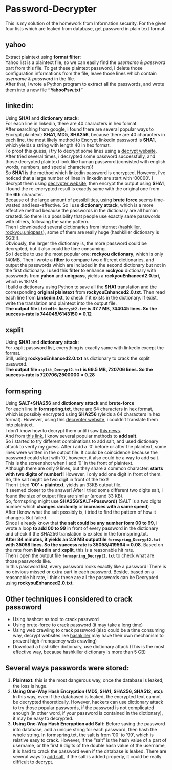 # Password-Decrypter
This is my solution of the homework from Information security.
For the given four lists which are leaked from database, get password in plain text format.
## yahoo
Extract plaintext using **format filter**:    
Yahoo list is a plaintext file, so we can easily find the *username & password* part from this file. To get these plaintext password, i delete those configuration informations from the file, leave those lines which contain *username & password* in the file.    
After that, i wrote a Python program to extract all the passwords, and wrote them into a new file **“YahooPsw.txt”**
## linkedin:
Using **SHA1** and **dictionary attack**:  
For each line in linkedin, there are 40 characters in hex format.    
After searching from google, i found there are several popular ways to Encrypt plaintext: **SHA1**, **MD5**, **SHA256**, because there are 40 characters in each line, the most likely method to Encrypt linkedin password is **SHA1**, which yields a string with length 40 in hex format.    
To proof this guess, i try to decrypt some lines using a [decrypt website][1]. After tried several times, i decrypted some password successfully, and those decrypted plaintext look like human password (consisted with english words, numbers, and special characters)!    
So **SHA1** is the method which linkedin password is encrypted.
However, i’ve noticed that a large number of lines in linkedin are start with ‘00000’.  I decrypt them using [decrypter website][2], then encrypt the output using **SHA1**, i found the re-encrypted result is exactly same with the original one from the **6th** character.    
Because of the large amount of possibilities, using **brute force** seems time-wasted and less-effective. So i use **dictionary attack**, which is a more effective method because the passwords in the dictionary are all human created. So there is a possibility that people use exactly same passwords with others, following the same pattern.    
Then i downloaded several dictionaries from internet ([hashkiller][3], [rockyou][4],[uniqpass][5]), some of them are really huge (hashkiller dictionary is 5GB!!).    
Obviously, the larger the dictionary is, the more password could be decrypted, but it also could be time consuming.    
So i decide to use the most popular one: **rockyou dictionary**, which is only 140MB. Then i wrote a **filter** to compare two different dictionaries, and output the passwords which are included in the second dictionary but not in the first dictionary. I used this **filter** to enhance **rockyou** dictionary with passwords from **yahoo** and **uniqpass**, yields a **rockyouEnhanced2.0.txt**, which is 181MB.    
I build a dictionary using Python to save all the **SHA1** translation and the corresponding **original plaintext** from **rockyouEnhanced2.0.txt**. Then read each line from **Linkedin.txt**, to check if it exists in the dictionary. If exist, write the translation and plaintext into the output file.  
**The output file `Linkedin_Decrypt2.txt` is 37.7 MB, 744045 lines. So the success-rate is 744045/6143150 ≈ 0.12** 
## xsplit
Using **SHA1** and **dictionary attack**:  
For xsplit password list, everything is exactly same with linkedin except the format.  
Still, using **rockyouEnhanced2.0.txt** as dictionary to crack the xsplit password.  
**The output file `xsplit_Decrypt2.txt` is 69.5 MB, 720706 lines. So the success-rate is 720706/2500000 ≈ 0.28**
## formspring
Using **SALT+SHA256** and **dictionary attack** and **brute-force**    
For each line in **formspring.txt**, there are 64 characters in hex format, which is possibly encrypted using **SHA256** (yields a 64 characters in hex format). However, using this [decrypter website][6], i couldn’t translate them into plaintext.  
I don’t know how to decrypt them until i saw [this news][7].  
And from [this link][8], i know several popular methods to **add salt**.  
So i started to try different combinations to add salt, and used dictionary attack to verify my guess. After i add a ‘0’ before or after the plaintext, some lines were written in the output file. It could be coincidence because the password could start with ‘0’, however, it also could be a way to add salt.  
This is the screenshot when i add ‘0’ in the front of plaintext.    
Although there are only 9 lines, but they share a common character: **starts with two digits of number!!** However, i only add one digit in front of them. So, the salt might be two digit in front of the text!    
Then i tried **’00’ + plaintext**, yields an 33KB output file.    
It seemed closer to the answer! After i tried some different two digits salt, i found the size of output files are similar (around 33 KB).  
So, formspring might use **SHA256(SALT+Password)** (SALT is a two digits number which **changes randomly** or **increases with a same speed**)  
After i know what the salt possibly is, i tried to find the pattern of how it changes. But failed.  
Since i already know that **the salt could be any number form 00 to 99**, i wrote a loop **to add 00 to 99** in front of every password in the dictionary and check if the SHA256 translation is existed in the formspring.txt.  
**After 84 minutes, it yields an 2.9 MB outputfile `formspring_Decrypt2.txt` with 35058 lines. So the success rate is 35058/419564 ≈ 0.08**. Based on the rate from **linkedin** and **xsplit**, this is a reasonable hit rate.  
Then i open the output file **`formspring_Decrypt2.txt`** to check what are those passwords like.  
In this password list, every password looks exactly like a password! There is no obvious missed or extra part in each password. Beside, based on a reasonable hit rate, i think these are all the passwords can be Decrypted using **rockyouEnhanced2.0.txt**.  

## Other techniques i considered to crack passoword
- Using hashcat as tool to crack password
- Using brute-force to crack password (it may take a long time)
- Using web crawling to crack password (also could be a time consuming way, decrypt websites like [hashkiller][9] may have their own mechanism to prevent high-frenquency web crawling)
- Download a hashkiller dictionary, use dictionary attack (This is the most effective way, because hashkiller dictionary is more than 5 GB)

## Several ways passwords were stored:
1. **Plaintext:** this is the most dangerous way, once the database is leaked, the loss is huge.
2. **Using One-Way Hash Encryption (MD5, SHA1, SHA256, SHA512, etc):** In this way, even if the databased is leaked, the encrypted text cannot be decrypted theoretically. However, hackers can use dictionary attack to try those popular passwords, if the password is not complicated enough (in other word, if your password is contained in the dictionary), it may be easy to decrypted.
3. **Using One-Way Hash Encryption add Salt:** Before saving the password into database, add a unique string for each password, then hash the whole string. In formspring.txt, the salt is from ’00’ to  ’99’, which is relative easy to crack.
	However, if the “salt” is the hash value of a part of username, or the first 6 digits of the double hash value of the username, it is hard to crack the password even if the database is leaked. There are several ways to [add salt][10], if the salt is added properly, it could be really difficult to decrypt.

[1]:	https://hashkiller.co.uk/sha1-decrypter.aspx
[2]:	https://hashkiller.co.uk/sha1-decrypter.aspx
[3]:	https://hashkiller.co.uk/downloads.aspx
[4]:	https://wiki.skullsecurity.org/Passwords
[5]:	https://dazzlepod.com/uniqpass/
[6]:	https://md5hashing.net/hash/sha256
[7]:	https://www.itnews.com.au/news/formspring-420000-lost-passwords-were-encrypted-salted-308425
[8]:	http://security.stackexchange.com/questions/17798/how-can-crackers-reconstruct-200k-salted-password-hashes-so-fast
[9]:	https://hashkiller.co.uk/sha1-decrypter.aspx
[10]:	http://security.stackexchange.com/questions/17798/how-can-crackers-reconstruct-200k-salted-password-hashes-so-fast